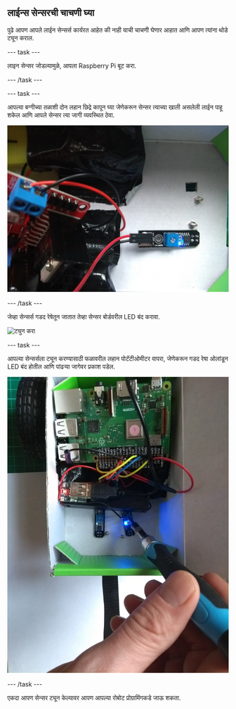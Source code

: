 ## लाईन्स सेन्सरची चाचणी घ्या

पुढे आपण आपले लाईन सेन्सर्स कार्यरत आहेत की नाही याची चाचणी घेणार आहात आणि आपण त्यांना थोडे ट्यून कराल.

--- task ---

लाइन सेन्सर जोडल्यामुळे, आपला Raspberry Pi बूट करा.

--- /task ---

--- task ---

आपल्या बग्गीच्या तळाशी दोन लहान छिद्रे कापून घ्या जेणेकरून सेन्सर त्याच्या खाली असलेली लाईन पाहू शकेल आणि आपले सेन्सर त्या जागी व्यवस्थित ठेवा.

![छिद्रातून](images/throughhole.jpg)

--- /task ---

जेव्हा सेन्सर्स गडद रेषेतून जातात तेव्हा सेन्सर बोर्डवरील LED बंद करावा.

![ट्युन करा](images/tune.gif)

--- task ---

आपल्या सेन्सर्सला ट्यून करण्यासाठी फळावरील लहान पोटॅटीओमीटर वापरा, जेणेकरून गडद रेषा ओलांडून LED बंद होतील आणि पांढर्‍या जागेवर प्रकाश पडेल.

![ट्युन करा](images/tune.jpg)

--- /task ---

एकदा आपण सेन्सर ट्यून केल्यावर आपण आपल्या रोबोट प्रोग्रामिंगकडे जाऊ शकता.